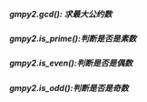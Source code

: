 
##### gmpy2.gcd(): 求最大公约数

##### gmpy2.is_prime():判断是否是素数

##### gmpy2.is_even():判断是否是偶数

##### gmpy2.is_odd():判断是否是奇数

